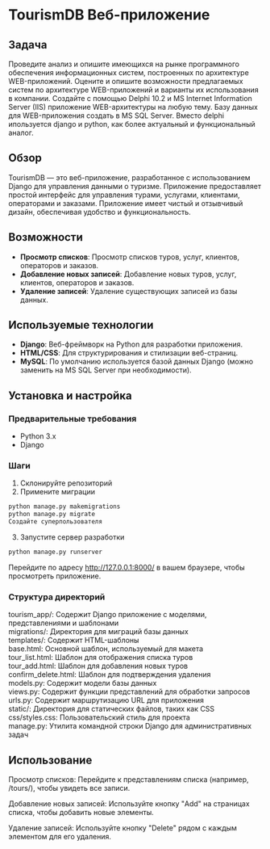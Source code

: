 # TourismDB Веб-приложение

## Задача
Проведите анализ и опишите имеющихся на рынке программного обеспечения информационных систем, построенных по архитектуре WEB-приложений. Оцените и опишите возможности предлагаемых систем по архитектуре WEB-приложений и варианты их использования в компании. Создайте с помощью Delphi 10.2 и MS Internet Information Server (IIS) приложение WEB-архитектуры на любую тему. Базу данных для WEB-приложения создать в MS SQL Server.
Вместо delphi ипользуется django и python, как более актуальный и функциональный аналог.

## Обзор

TourismDB — это веб-приложение, разработанное с использованием Django для управления данными о туризме. Приложение предоставляет простой интерфейс для управления турами, услугами, клиентами, операторами и заказами. Приложение имеет чистый и отзывчивый дизайн, обеспечивая удобство и функциональность.

## Возможности

- **Просмотр списков**: Просмотр списков туров, услуг, клиентов, операторов и заказов.
- **Добавление новых записей**: Добавление новых туров, услуг, клиентов, операторов и заказов.
- **Удаление записей**: Удаление существующих записей из базы данных.

## Используемые технологии

- **Django**: Веб-фреймворк на Python для разработки приложения.
- **HTML/CSS**: Для структурирования и стилизации веб-страниц.
- **MySQL**: По умолчанию используется базой данных Django (можно заменить на MS SQL Server при необходимости).

## Установка и настройка

### Предварительные требования

- Python 3.x
- Django

### Шаги
1. Склонируйте репозиторий
2. Примените миграции

```Bash
python manage.py makemigrations
python manage.py migrate
Создайте суперпользователя
```

3. Запустите сервер разработки

```bash
python manage.py runserver
```
Перейдите по адресу http://127.0.0.1:8000/ в вашем браузере, чтобы просмотреть приложение.


### Структура директорий
tourism_app/: Содержит Django приложение с моделями, представлениями и шаблонами<br/>
migrations/: Директория для миграций базы данных<br/>
templates/: Содержит HTML-шаблоны<br/>
base.html: Основной шаблон, используемый для макета<br/>
tour_list.html: Шаблон для отображения списка туров<br/>
tour_add.html: Шаблон для добавления новых туров<br/>
confirm_delete.html: Шаблон для подтверждения удаления<br/>
models.py: Содержит модели базы данных<br/>
views.py: Содержит функции представлений для обработки запросов<br/>
urls.py: Содержит маршрутизацию URL для приложения<br/>
static/: Директория для статических файлов, таких как CSS<br/>
css/styles.css: Пользовательский стиль для проекта<br/>
manage.py: Утилита командной строки Django для административных задач<br/>


## Использование
<p>Просмотр списков: Перейдите к представлениям списка (например, /tours/), чтобы увидеть все записи.</p>
<p>Добавление новых записей: Используйте кнопку "Add" на страницах списка, чтобы добавить новые элементы.</p>
<p>Удаление записей: Используйте кнопку "Delete" рядом с каждым элементом для его удаления.</p>